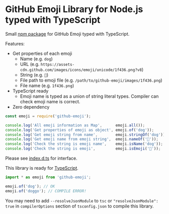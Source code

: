GitHub Emoji Library for Node.js typed with TypeScript
======================================================

Small [npm package](https://www.npmjs.com/package/github-emoji) for GitHub Emoji typed with TypeScript.

Features:

- Get properties of each emoji
  - Name (e.g. `dog`)
  - URL (e.g. `https://assets-cdn.github.com/images/icons/emoji/unicode/1f436.png?v8`)
  - String (e.g. `🐶`)
  - File path to emoji file (e.g. `/path/to/github-emoji/images/1f436.png`)
  - File name (e.g. `1f436.png`)
- TypeScript ready
  - Emoji name is typed as a union of string literal types. Compiler can check emoji name is correct.
- Zero dependency

```javascript
const emoji = require('github-emoji');

console.log('All emoji information as Map',      emoji.all());
console.log('Get properties of emoji as object', emoji.of('dog'));
console.log('Get emoji string from name',        emoji.stringOf('dog'));
console.log('Get emoji name from emoji string',  emoji.nameOf('🐶'));
console.log('Check the string is emoji name',    emoji.isName('dog'));
console.log('Check the string is emoji',         emoji.isEmoji('🐶'));
```

Please see [index.d.ts](index.d.ts) for interface.

This library is ready for [TypeScript](https://www.typescriptlang.org/).

```typescript
import * as emoji from 'github-emoji';

emoji.of('dog'); // OK
emoji.of('doggo'); // COMPILE ERROR!
```

You may need to add `--resolveJsonModule` to `tsc` or `"resolveJsonModule": true` in `compilerOptions`
section of `tsconfig.json` to compile this library.
